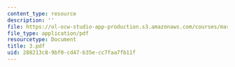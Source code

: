 ```yaml
---
content_type: resource
description: ''
file: https://ol-ocw-studio-app-production.s3.amazonaws.com/courses/mas-666-developmental-entrepreneurship-fall-2003/288213c89bf0cd47b35ecc7faa7fb11f_3.pdf
file_type: application/pdf
resourcetype: Document
title: 3.pdf
uid: 288213c8-9bf0-cd47-b35e-cc7faa7fb11f
---
```

